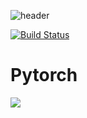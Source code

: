 
![header](https://capsule-render.vercel.app/api?type=waving&color=auto&height=300&section=header&text=Welcome.&fontSize=90)

[![Build Status](https://travis-ci.org/joemccann/dillinger.svg?branch=master)](https://travis-ci.org/joemccann/dillinger)
# Pytorch
<img src="https://img.shields.io/badge/PyTorch-EE4C2C?style=for-the-badge&logo=PyTorch&logoColor=white">
